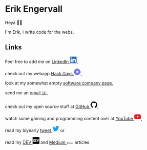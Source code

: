 # Erik Engervall

Heya 👋🏼

I'm Erik, I write code for the webs.

## Links

Feel free to add me on <a href="https://www.linkedin.com/in/engervall">LinkedIn <img src="/assets/logo-linkedin.png" alt="LinkedIn logo" width="22"/></a>,

check out my webapp <a href="https://www.hackdays.app">Hack Days <img src="/assets/logo-hack-days.png" alt="Hack Days logo" width="22"/></a>,

look at my somewhat empty <a href="https://erikengervall.github.io/noaa-ab">software company page</a>,

send me an <a href="mailto:erik.engervall@gmail.com">email ✉️</a>,

check out my open source stuff at <a href="https://github.com/erikengervall">GitHub <img src="/assets/logo-github.png" alt="GitHub logo" width="22"/></a>,

watch some gaming and programming content over at <a href="https://youtube.com/c/erikengervall">YouTube <img src="/assets/logo-youtube.png" alt="YouTube logo" width="22"/></a>,

read my biyearly <a href="https://twitter.com/engervall">tweet <img src="/assets/logo-twitter.png" alt="Twitter logo" width="22"/></a> or 

read my <a href="https://dev.to/erikengervall">DEV <img src="/assets/logo-devto.png" alt="DEV logo" width="22"/></a> and <a href="https://medium.com/@erik.engervall">Medium <img src="/assets/logo-medium.png" alt="Medium logo" width="22"/></a> articles

<!-- [![Instagram](/assets/logo-instagram.png)](https://www.instagram.com/engervall) -->
<!-- [![Facebook](/assets/logo-facebook.png)](https://www.facebook.com/Erik.Engervall) -->
